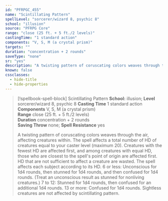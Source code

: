 ```yaml
---
id: "PFRPGC_455"
name: "Scintillating Pattern"
spellLevel: "sorcerer/wizard 8, psychic 8"
school: "illusion"
source: "PFRPG Core"
range: "close (25 ft. + 5 ft./2 levels)"
castingTime: "1 standard action"
components: "V, S, M (a crystal prism)"
targets: ""
duration: "concentration + 2 rounds"
saveType: "none"
sr: "yes"
description: "A twisting pattern of coruscating colors weaves through the air, affecting creatures within. The spell affects a total number of HD of creatures equal to your caster level (maximum 20).  Creatures with the fewest HD are affected first, and among creatures with equal HD, those who are closest to the spell's point of origin are affected first. HD that are not sufficient to affect a creature are wasted. The spell affects each subject according to its HD.  6 or less: Unconscious for 1d4 rounds, then stunned for 1d4 rounds, and then confused for 1d4 rounds. (Treat an unconscious result as stunned for nonliving creatures.) 7 to 12: Stunned for 1d4 rounds, then confused for an additional 1d4 rounds.  13 or more: Confused for 1d4 rounds.  Sightless creatures are not affected by scintillating pattern."
known: false
cssclasses:
  - hide-title
  - hide-properties
---
```


> [!spellbook-spell-block] Scintillating Pattern
> **School:** illusion; **Level** sorcerer/wizard 8, psychic 8
> **Casting Time** 1 standard action  
> **Components** V, S, M (a crystal prism)  
> **Range** close (25 ft. + 5 ft./2 levels)  
> **Duration** concentration + 2 rounds  
> **Saving Throw** none; **Spell Resistance** yes
> 
> A twisting pattern of coruscating colors weaves through the air, affecting creatures within. The spell affects a total number of HD of creatures equal to your caster level (maximum 20).  Creatures with the fewest HD are affected first, and among creatures with equal HD, those who are closest to the spell's point of origin are affected first. HD that are not sufficient to affect a creature are wasted. The spell affects each subject according to its HD.  6 or less: Unconscious for 1d4 rounds, then stunned for 1d4 rounds, and then confused for 1d4 rounds. (Treat an unconscious result as stunned for nonliving creatures.) 7 to 12: Stunned for 1d4 rounds, then confused for an additional 1d4 rounds.  13 or more: Confused for 1d4 rounds.  Sightless creatures are not affected by scintillating pattern.